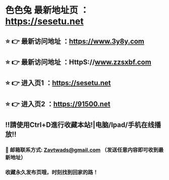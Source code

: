 # 色色兔 最新地址页 ：https://sesetu.net
## ⭐️ 👉 最新访问地址 ：https://www.3y8y.com
## ⭐️ 👉 最新访问地址 ：HttpS://www.zzsxbf.com
## ⭐️ 👉 进入页1 ：https://sesetu.net
## ⭐️ 👉 进入页2 ：https://91500.net
## ‼️請使用Ctrl+D進行收藏本站!|电脑/Ipad/手机在线播放‼️
### 📧 邮箱联系方式: Zavtwads@gmail.com （发送任意内容即可收到最新地址）
### 收藏永久发布页哦，时刻找到回家的路！

